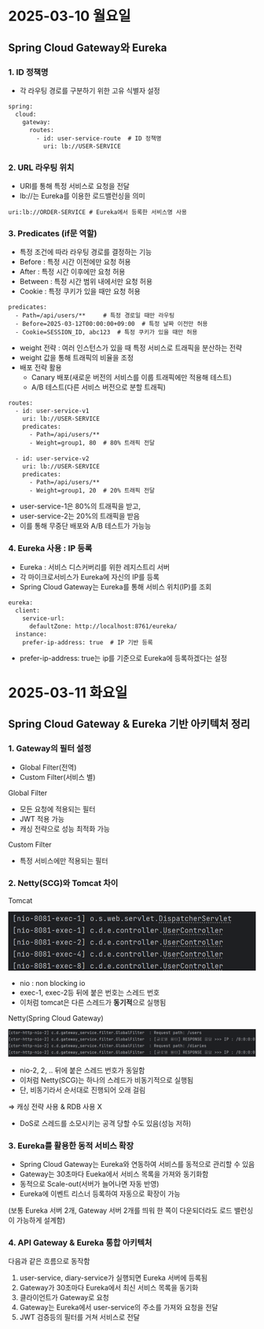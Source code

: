 # 2025-03-10 월요일

## Spring Cloud Gateway와 Eureka

### 1. ID 정책명
- 각 라우팅 경로를 구분하기 위한 고유 식별자 설정
```
spring:
  cloud:
    gateway:
      routes:
        - id: user-service-route  # ID 정책명
          uri: lb://USER-SERVICE
```

### 2. URL 라우팅 위치
- URI를 통해 특정 서비스로 요청을 전달
- lb://는 Eureka를 이용한 로드밸런싱을 의미

```
uri:lb://ORDER-SERVICE # Eureka에서 등록한 서비스명 사용
```

### 3. Predicates (if문 역할)
- 특정 조건에 따라 라우팅 경로를 결정하는 기능
- Before : 특정 시간 이전에만 요청 허용
- After : 특정 시간 이후에만 요청 허용
- Between : 특정 시간 범위 내에서만 요청 허용
- Cookie : 특정 쿠키가 있을 때만 요청 허용

```
predicates:
  - Path=/api/users/**     # 특정 경로일 때만 라우팅
  - Before=2025-03-12T00:00:00+09:00  # 특정 날짜 이전만 허용
  - Cookie=SESSION_ID, abc123  # 특정 쿠키가 있을 때만 허용
```

- weight 전략 : 여러 인스턴스가 있을 때 특정 서비스로 트래픽을 분산하는 전략
- weight 값을 통해 트래픽의 비율을 조정
- 배포 전략 활용 
    - Canary 배포(새로운 버전의 서비스를 이룹 트래픽에만 적용해 테스트)
    - A/B 테스트(다른 서비스 버전으로 분할 트래픽)

```
routes:
  - id: user-service-v1
    uri: lb://USER-SERVICE
    predicates:
      - Path=/api/users/**
      - Weight=group1, 80  # 80% 트래픽 전달

  - id: user-service-v2
    uri: lb://USER-SERVICE
    predicates:
      - Path=/api/users/**
      - Weight=group1, 20  # 20% 트래픽 전달
```
- user-service-1은 80%의 트래픽을 받고,
- user-service-2는 20%의 트래픽을 받음
- 이를 통해 무중단 배포와 A/B 테스트가 가능능

### 4. Eureka 사용 : IP 등록
- Eureka : 서비스 디스커버리를 위한 레지스트리 서버
- 각 마이크로서비스가 Eureka에 자신의 IP를 등록
- Spring Cloud Gateway는 Eureka를 통해 서비스 위치(IP)를 조회
```
eureka:
  client:
    service-url:
      defaultZone: http://localhost:8761/eureka/
  instance:
    prefer-ip-address: true  # IP 기반 등록
```
- prefer-ip-address: true는 ip를 기준으로 Eureka에 등록하겠다는 설정

# 2025-03-11 화요일
## Spring Cloud Gateway & Eureka 기반 아키텍처 정리

### 1. Gateway의 필터 설정

- Global Filter(전역)
- Custom Filter(서비스 별)

Global Filter

- 모든 요청에 적용되는 필터
- JWT 적용 가능
- 캐싱 전략으로 성능 최적화 가능

Custom Filter

- 특정 서비스에만 적용되는 필터

### 2. Netty(SCG)와 Tomcat 차이

Tomcat


![image-2.png](./images/image-2.png)

- nio : non blocking io
- exec-1, exec-2등 뒤에 붙은 번호는 스레드 번호
- 이처럼 tomcat은 다른 스레드가 **동기적**으로 실행됨

Netty(Spring Cloud Gateway)

![image-1.png](./images/image-1.png)

- nio-2, 2, .. 뒤에 붙은 스레드 번호가 동일함
- 이처럼 Netty(SCG)는 하나의 스레드가 비동기적으로 실행됨
- 단, 비동기라서 순서대로 진행되어 오래 걸림

⇒ 캐싱 전략 사용 & RDB 사용 X

- DoS로 스레드를 소모시키는 공격 당할 수도 있음(성능 저하)

### 3. Eureka를 활용한 동적 서비스 확장

- Spring Cloud Gateway는 Eureka와 연동하여 서비스를 동적으로 관리할 수 있음
- Gateway는 30초마다 Eueka에서 서비스 목록을 가져와 동기화함
- 동적으로 Scale-out(서버가 늘어나면 자동 반영)
- Eureka에 이벤트 리스너 등록하여 자동으로 확장이 가능

(보통 Eureka 서버 2개, Gateway 서버 2개를 띄워 한 쪽이 다운되더라도 로드 밸런싱이 가능하게 설계함)

### 4. API Gateway & Eureka 통합 아키텍처

다음과 같은 흐름으로 동작함

1. user-service, diary-service가 실행되면 Eureka 서버에 등록됨
2. Gateway가 30초마다 Eureka에서 최신 서비스 목록을 동기화
3. 클라이언트가 Gateway로 요청
4. Gateway는 Eureka에서 user-service의 주소를 가져와 요청을 전달
5. JWT 검증등의 필터를 거쳐 서비스로 전달
